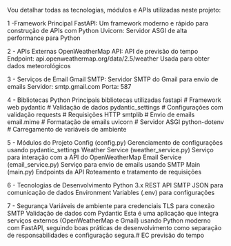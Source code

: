 Vou detalhar todas as tecnologias, módulos e APIs utilizadas neste projeto:

1 -Framework Principal FastAPI: Um framework moderno e rápido para construção de APIs com Python Uvicorn: Servidor ASGI de alta performance para Python

2 - APIs Externas OpenWeatherMap API: API de previsão do tempo Endpoint: api.openweathermap.org/data/2.5/weather Usada para obter dados meteorológicos

3 - Serviços de Email Gmail SMTP: Servidor SMTP do Gmail para envio de emails Servidor: smtp.gmail.com Porta: 587

4 - Bibliotecas Python Principais bibliotecas utilizadas fastapi # Framework web pydantic # Validação de dados pydantic_settings # Configurações com validação requests # Requisições HTTP smtplib # Envio de emails email.mime # Formatação de emails uvicorn # Servidor ASGI python-dotenv # Carregamento de variáveis de ambiente

5 - Módulos do Projeto Config (config.py) Gerenciamento de configurações usando pydantic_settings Weather Service (weather_service.py) Serviço para interação com a API do OpenWeatherMap Email Service (email_service.py) Serviço para envio de emails usando SMTP Main (main.py) Endpoints da API Roteamento e tratamento de requisições

6 - Tecnologias de Desenvolvimento Python 3.x REST API SMTP JSON para comunicação de dados Environment Variables (.env) para configurações

7 - Segurança Variáveis de ambiente para credenciais TLS para conexão SMTP Validação de dados com Pydantic Esta é uma aplicação que integra serviços externos (OpenWeatherMap e Gmail) usando Python moderno com FastAPI, seguindo boas práticas de desenvolvimento como separação de responsabilidades e configuração segura.# EC
previsão do tempo
